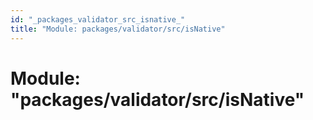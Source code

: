 ```yaml
---
id: "_packages_validator_src_isnative_"
title: "Module: packages/validator/src/isNative"
---
```


# Module: "packages/validator/src/isNative"
